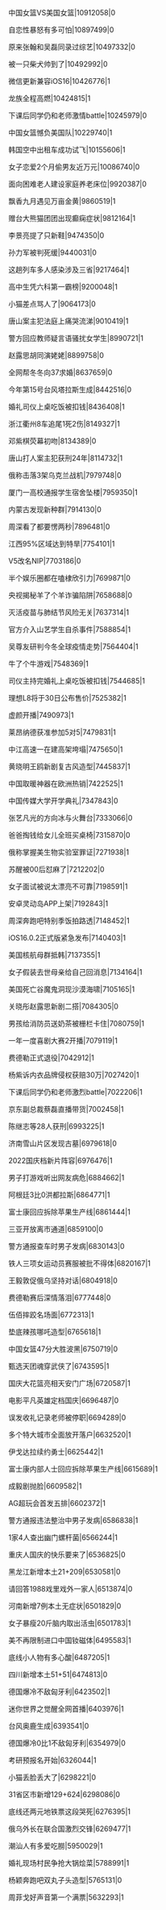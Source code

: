 中国女篮VS美国女篮|10912058|0

自恋性暴怒有多可怕|10897499|0

原来张翰和吴磊同录过综艺|10497332|0

被一只柴犬帅到了|10492992|0

微信更新兼容iOS16|10426776|1

龙族全程高燃|10424815|1

下课后同学仍和老师激情battle|10245979|0

中国女篮憾负美国队|10229740|1

韩国空中出租车成功试飞|10155606|1

女子恋爱2个月偷男友近万元|10086740|0

面向困难老人建设家庭养老床位|9920387|0

飘香九月遇见万亩金黄|9860519|1

赠台大熊猫团团出现癫痫症状|9812164|1

李景亮提了只新鞋|9474350|0

孙力军被判死缓|9440031|0

这趟列车多人感染涉及三省|9217464|1

高中生凭六科第一霸榜|9200048|1

小猫差点骂人了|9064173|0

唐山案主犯法庭上痛哭流涕|9010419|1

警方回应教师疑言语骚扰女学生|8990721|1

赵露思胡同演姥姥|8899758|0

全网帮冬冬向37求婚|8637659|0

今年第15号台风塔拉斯生成|8442516|0

婚礼司仪上桌吃饭被扣钱|8436408|1

浙江衢州8车追尾1死2伤|8149327|1

邓紫棋荧幕初吻|8134389|0

唐山打人案主犯获刑24年|8114732|1

俄称击落3架乌克兰战机|7979748|0

厦门一高校通报学生宿舍坠楼|7959350|1

内蒙古发现新种群|7914130|0

周深看了都要愣两秒|7896481|0

江西95%区域达到特旱|7754101|1

V5改名NIP|7703186|0

半个娱乐圈都在嗑棣欣引力|7699871|0

央视揭秘羊了个羊诈骗陷阱|7658688|0

灭活疫苗与肺结节风险无关|7637314|1

官方介入山艺学生自杀事件|7588854|1

吴尊友研判今冬全球疫情走势|7564404|1

牛了个牛游戏|7548369|1

司仪主持完婚礼上桌吃饭被扣钱|7544685|1

理想L8将于30日公布售价|7525382|1

虚颜开播|7490973|1

莱昂纳德获准参加5对5|7479831|1

中江高速一在建高架垮塌|7475650|1

黄晓明王鸥新剧复古风造型|7445837|1

中国取暖神器在欧洲热销|7422525|1

中国传媒大学开学典礼|7347843|0

张艺凡光的方向冰与火舞台|7333066|0

爸爸掏钱给女儿全班买桌椅|7315870|0

俄称掌握美生物实验室罪证|7271938|1

苏醒被00后怼麻了|7212202|0

女子面试被说太漂亮不可靠|7198591|1

安卓灵动岛APP上架|7192843|1

周深奔跑吧特别季饭拍路透|7148452|1

iOS16.0.2正式版紧急发布|7140403|1

美国核航母群抵韩|7137355|1

女子假装去世母亲给自己回消息|7134164|1

美国死亡谷魔鬼洞现沙漠海啸|7105165|1

关晓彤赵露思新剧二搭|7084305|0

男孩给消防员送奶茶被栅栏卡住|7080759|1

一年一度喜剧大赛2开播|7079119|1

费德勒正式退役|7042912|1

杨紫诉内衣品牌侵权获赔30万|7027420|1

下课后同学仍和老师激烈battle|7022206|1

京东副总裁蔡磊直播带货|7002458|1

陈继志等28人获刑|6993225|1

济南雪山片区发现古墓|6979618|0

2022国庆档新片阵容|6976476|1

男子打游戏听出网友病危|6884662|1

阿根廷3比0洪都拉斯|6864771|1

富士康回应拆除苹果生产线|6861444|1

三亚开放离市通道|6859100|0

警方通报查车时男子发病|6830143|0

铁人三项女运动员赛服被批不得体|6820167|1

王毅敦促俄乌坚持对话|6804918|0

费德勒赛后深情落泪|6777448|0

伍佰摔跤名场面|6772313|1

垫底辣孩哪吒造型|6765618|1

中国女篮47分大胜波黑|6750719|0

甄选天团魂穿武侠了|6743595|1

国庆大花篮亮相天安门广场|6720587|1

电影平凡英雄定档国庆|6696487|0

误发收礼记录老师被停职|6694289|0

多个特大城市全面放开落户|6632520|1

伊戈达拉续约勇士|6625442|1

富士康内部人士回应拆除苹果生产线|6615689|1

成毅剧抛脸|6609582|1

AG超玩会首发五排|6602372|1

警方通报违法整治中男子发病|6586838|1

1家4人查出幽门螺杆菌|6566244|1

重庆人国庆的快乐要来了|6536825|0

黑龙江新增本土21+209|6530581|0

请回答1988戏里戏外一家人|6513874|0

河南新增7例本土无症状|6501829|0

女子暴瘦20斤脑内取出活虫|6501783|1

美不再限制进口中国钕磁体|6495583|1

底线小人物有多心酸|6487205|1

四川新增本土51+51|6474813|0

德国爆冷不敌匈牙利|6423502|1

迷你世界之觉醒全网首播|6403976|1

台风奥鹿生成|6393541|0

德国爆冷0比1不敌匈牙利|6354979|0

考研预报名开始|6326044|1

小猫丢脸丢大了|6298221|0

31省区市新增129+624|6298086|0

底线还两元地铁票这段哭死|6276395|1

俄乌外长在联合国激烈交锋|6269477|1

潮汕人有多爱吃朥|5950029|1

婚礼现场村民争抢大锅烩菜|5788991|1

杨颖奔跑吧双丸子头造型|5765131|0

周菲戈好声音第一个满票|5632293|1

